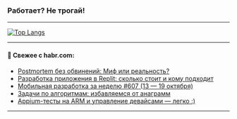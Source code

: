 ### Работает? Не трогай!

---
<!--
#### 🛠️ Technical stack:

![Java](https://img.shields.io/badge/Java-informational?logo=Oracle&style=flat&logoColor=white&color=FF4500)
![Kotlin](https://img.shields.io/badge/Kotlin-informational?logo=Kotlin&style=flat&logoColor=white&color=774D97)
![TS](https://img.shields.io/badge/TypeScript-informational?logo=typeScript&style=flat&logoColor=black&color=017acc)
![Python](https://img.shields.io/badge/Python-informational?logo=Python&style=flat&logoColor=black&color=ffdd54) <br>
![Spring](https://img.shields.io/badge/Spring-informational?logo=Spring&style=flat&logoColor=white&color=6DB33F) 
![SpringBoot](https://img.shields.io/badge/SpringBoot-informational?logo=SpringBoot&style=flat&logoColor=white&color=6DB33F)
![Nest](https://img.shields.io/badge/NestJS-informational?logo=NestJS&style=flat&logoColor=white&color=E0234E) 
![NodeJS](https://img.shields.io/badge/NodeJS-informational?logo=node.js&style=flat&logoColor=white&color=70A760)<br>
![PostgreSQL](https://img.shields.io/badge/PostgreSQL-informational?logo=PostgreSQL&style=flat&logoColor=white&color=DAA520)
![MongoDB](https://img.shields.io/badge/MongoDB-informational?logo=MongoDB&style=flat&logoColor=white&color=870000)
![Apache](https://img.shields.io/badge/Apache-informational?logo=apache&style=flat&logoColor=white&color=f74e28)

___ 
-->

<!--- #### 🛠️ : --->

[![Top Langs](https://github-readme-stats-82jvfl3w3-advtsettinggmailcoms-projects.vercel.app/api/top-langs/?username=zloylis&langs_count=10&hide_title=true&title_color=e6edf3&size_weight=0.5&count_weight=0.5&layout=compact&hide_progress=true&hide_border=true&theme=dracula&hide=css,makefile,cmake)](https://github.com/zloylis)

<!---


####  :octocat:&nbsp;&nbsp; Статистика:

![GitHub stats](https://github-readme-stats-u2qms2cxw-advtsettinggmailcoms-projects.vercel.app/api?username=zloylis&show_icons=true&hide_border=true&theme=dracula&title_color=e6edf3&include_all_commits=true&count_private=true&hide_rank=false&hide_title=true&rank_icon=github)
-->
---

#### 💬 Свежее с habr.com:

<!-- BLOG-POST-LIST:START -->
- [Postmortem без обвинений: Миф или реальность?](https://habr.com/ru/articles/958042/?utm_source=habrahabr&utm_medium=rss&utm_campaign=958042)
- [Разработка приложения в Replit: сколько стоит и кому подходит](https://habr.com/ru/articles/958024/?utm_source=habrahabr&utm_medium=rss&utm_campaign=958024)
- [Мобильная разработка за неделю #607 &lpar;13 — 19 октября&rpar;](https://habr.com/ru/articles/958012/?utm_source=habrahabr&utm_medium=rss&utm_campaign=958012)
- [Задачи по алгоритмам: избавляемся от анаграмм](https://habr.com/ru/articles/958004/?utm_source=habrahabr&utm_medium=rss&utm_campaign=958004)
- [Appium-тесты на ARM и управление девайсами — легко :&rpar;](https://habr.com/ru/companies/okko/articles/956980/?utm_source=habrahabr&utm_medium=rss&utm_campaign=956980)
<!-- BLOG-POST-LIST:END -->

---
